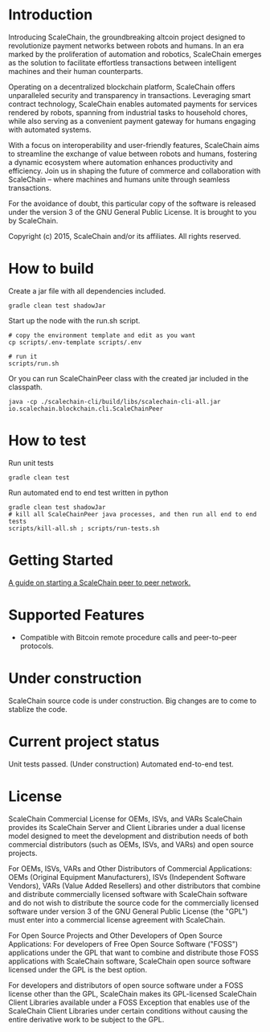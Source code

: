 Introduction
============

Introducing ScaleChain, the groundbreaking altcoin project designed to revolutionize payment networks between robots and humans. In an era marked by the proliferation of automation and robotics, ScaleChain emerges as the solution to facilitate effortless transactions between intelligent machines and their human counterparts.

Operating on a decentralized blockchain platform, ScaleChain offers unparalleled security and transparency in transactions. Leveraging smart contract technology, ScaleChain enables automated payments for services rendered by robots, spanning from industrial tasks to household chores, while also serving as a convenient payment gateway for humans engaging with automated systems.

With a focus on interoperability and user-friendly features, ScaleChain aims to streamline the exchange of value between robots and humans, fostering a dynamic ecosystem where automation enhances productivity and efficiency. Join us in shaping the future of commerce and collaboration with ScaleChain – where machines and humans unite through seamless transactions.

For the avoidance of doubt, this particular copy of the software is released under the version 3 of the GNU General Public License. It is brought to you by ScaleChain.

Copyright (c) 2015, ScaleChain and/or its affiliates. All rights reserved.

How to build
============
Create a jar file with all dependencies included.
```
gradle clean test shadowJar
```

Start up the node with the run.sh script.
```
# copy the environment template and edit as you want
cp scripts/.env-template scripts/.env

# run it
scripts/run.sh
```

Or you can run ScaleChainPeer class with the created jar included in the classpath.
```
java -cp ./scalechain-cli/build/libs/scalechain-cli-all.jar io.scalechain.blockchain.cli.ScaleChainPeer
```
How to test
============
Run unit tests 
```
gradle clean test
```

Run automated end to end test written in python
```
gradle clean test shadowJar
# kill all ScaleChainPeer java processes, and then run all end to end tests
scripts/kill-all.sh ; scripts/run-tests.sh
```

Getting Started
===============
[A guide on starting a ScaleChain peer to peer network.](https://github.com/ScaleChain/scalechain/wiki/How-to-start-a-ScaleChain-peer)

Supported Features
==================
- Compatible with Bitcoin remote procedure calls and peer-to-peer protocols.


Under construction
==================
ScaleChain source code is under construction. Big changes are to come to stablize the code.

Current project status
======================
Unit tests passed.
(Under construction) Automated end-to-end test.

License
=======
ScaleChain Commercial License for OEMs, ISVs, and VARs
ScaleChain provides its ScaleChain Server and Client Libraries under a dual license model designed to meet the development and distribution needs of both commercial distributors (such as OEMs, ISVs, and VARs) and open source projects.

For OEMs, ISVs, VARs and Other Distributors of Commercial Applications:
OEMs (Original Equipment Manufacturers), ISVs (Independent Software Vendors), VARs (Value Added Resellers) and other distributors that combine and distribute commercially licensed software with ScaleChain software and do not wish to distribute the source code for the commercially licensed software under version 3 of the GNU General Public License (the "GPL") must enter into a commercial license agreement with ScaleChain.

For Open Source Projects and Other Developers of Open Source Applications:
For developers of Free Open Source Software ("FOSS") applications under the GPL that want to combine and distribute those FOSS applications with ScaleChain software, ScaleChain open source software licensed under the GPL is the best option.

For developers and distributors of open source software under a FOSS license other than the GPL, ScaleChain makes its GPL-licensed ScaleChain Client Libraries available under a FOSS Exception that enables use of the ScaleChain Client Libraries under certain conditions without causing the entire derivative work to be subject to the GPL.
